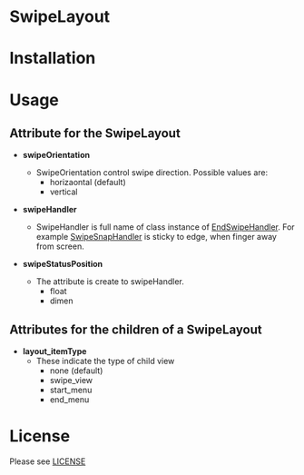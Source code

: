 # SwipeLayout


# Installation

# Usage

## Attribute for the SwipeLayout

* __swipeOrientation__
    * SwipeOrientation control swipe direction. Possible values are:
        * horizaontal (default)
        * vertical

* __swipeHandler__
    * SwipeHandler is full name of class instance of [EndSwipeHandler](./swipe/src/main/java/com/scott/swipe/EndSwipeHandler.java). For example [SwipeSnapHandler](./swipe/src/main/java/com/scott/swipe/SwipeSnapHandler.java) is sticky to edge, when finger away from screen.

* __swipeStatusPosition__
    * The attribute is create to swipeHandler. 
        * float
        * dimen

## Attributes for the children of a SwipeLayout

* __layout_itemType__
    * These indicate the type of child view
        * none (default)
        * swipe_view
        * start_menu
        * end_menu

# License

Please see [LICENSE](./LICENSE.md)